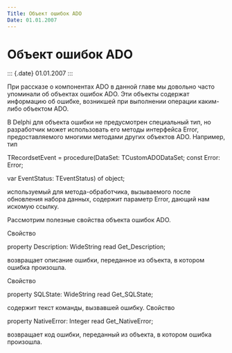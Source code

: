 ```yaml
---
Title: Объект ошибок ADO
Date: 01.01.2007
---
```



Объект ошибок ADO
=================

::: {.date}
01.01.2007
:::

При рассказе о компонентах ADO в данной главе мы довольно часто
упоминали об объектах ошибок ADO. Эти объекты содержат информацию об
ошибке, возникшей при выполнении операции каким-либо объектом ADO.

В Delphi для объекта ошибки не предусмотрен специальный тип, но
разработчик может использовать его методы интерфейса Error,
предоставляемого многими методами других объектов ADO. Например, тип

TRecordsetEvent = procedure(DataSet: TCustomADODataSet; const Error:
Error;

var EventStatus: TEventStatus) of object;

используемый для метода-обработчика, вызываемого после обновления набора
данных, содержит параметр Error, дающий нам искомую ссылку.

Рассмотрим полезные свойства объекта ошибок ADO.

Свойство

property Description: WideString read Get\_Description;

возвращает описание ошибки, переданное из объекта, в котором ошибка
произошла.

Свойство

property SQLState: WideString read Get\_SQLState;

содержит текст команды, вызвавшей ошибку. Свойство

property NativeError: Integer read Get\_NativeError;

возвращает код ошибки, переданный из объекта, в котором ошибка
произошла.
